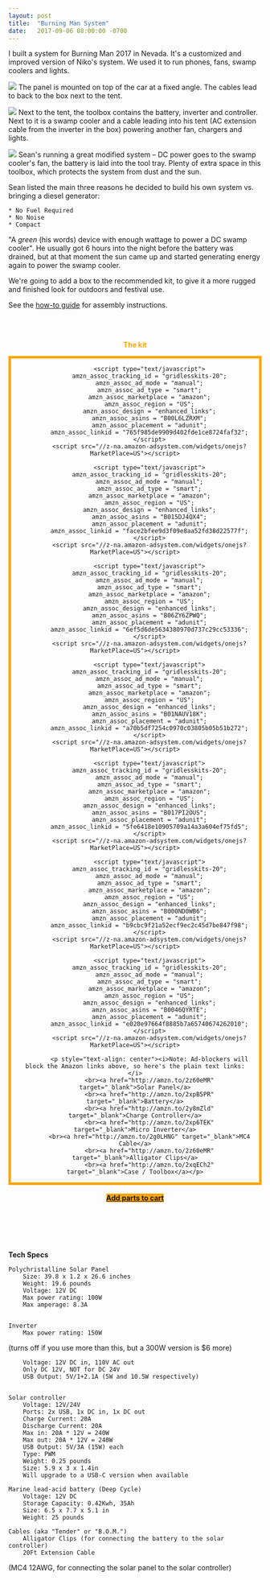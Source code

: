 ```yaml
---
layout: post
title:  "Burning Man System"
date:   2017-09-06 08:00:00 -0700
---
```


I built a system for Burning Man 2017 in Nevada. It's a customized and improved version of Niko's system. We used it to run phones, fans, swamp coolers and lights.


![](/img/sean/burningman1.JPG)
The panel is mounted on top of the car at a fixed angle. The cables lead to back to the box next to the tent.

![](/img/sean/burningman2.JPG)
Next to the tent, the toolbox contains the battery, inverter and controller. Next to it is a swamp cooler and a cable leading into his tent (AC extension cable from the inverter in the box) powering another fan, chargers and lights.

![](/img/sean/burningman3.JPG)
Sean's running a great modified system – DC power goes to the swamp cooler's fan, the battery is laid into the tool tray. Plenty of extra space in this toolbox, which protects the system from dust and the sun.

Sean listed the main three reasons he decided to build his own system vs. bringing a diesel generator:

	* No Fuel Required
	* No Noise
	* Compact

"A <i>green</i> (his words) device with enough wattage to power a DC swamp cooler". He usually got 6 hours into the night before the battery was drained, but at that moment the sun came up and started generating energy again to power the swamp cooler.

We're going to add a box to the recommended kit, to give it a more rugged and finished look for outdoors and festival use.

See the <a href="2017/06/20/200-apartment-solar-system.html#how-to">how-to guide</a> for assembly instructions.




<div style="text-align: center">
<br><br>
<p style="color: orange;"><b>The kit</b></p>
<div style="border: 5px solid orange; padding-left: 15px; padding-right: 15px">      
    
			<script type="text/javascript">
            amzn_assoc_tracking_id = "gridlesskits-20";
            amzn_assoc_ad_mode = "manual";
            amzn_assoc_ad_type = "smart";
            amzn_assoc_marketplace = "amazon";
            amzn_assoc_region = "US";
            amzn_assoc_design = "enhanced_links";
            amzn_assoc_asins = "B00L6LZRXM";
            amzn_assoc_placement = "adunit";
            amzn_assoc_linkid = "765f985de9909d402fde1ce8724faf32";
            </script>
            <script src="//z-na.amazon-adsystem.com/widgets/onejs?MarketPlace=US"></script>

            <script type="text/javascript">
            amzn_assoc_tracking_id = "gridlesskits-20";
            amzn_assoc_ad_mode = "manual";
            amzn_assoc_ad_type = "smart";
            amzn_assoc_marketplace = "amazon";
            amzn_assoc_region = "US";
            amzn_assoc_design = "enhanced_links";
            amzn_assoc_asins = "B015DJ4QX4";
            amzn_assoc_placement = "adunit";
            amzn_assoc_linkid = "face2bfee9d3f09e8aa52fd38d22577f";
            </script>
            <script src="//z-na.amazon-adsystem.com/widgets/onejs?MarketPlace=US"></script>

            <script type="text/javascript">
            amzn_assoc_tracking_id = "gridlesskits-20";
            amzn_assoc_ad_mode = "manual";
            amzn_assoc_ad_type = "smart";
            amzn_assoc_marketplace = "amazon";
            amzn_assoc_region = "US";
            amzn_assoc_design = "enhanced_links";
            amzn_assoc_asins = "B06ZY6ZPWQ";
            amzn_assoc_placement = "adunit";
            amzn_assoc_linkid = "6ef5d6de5634380970d737c29cc53336";
            </script>
            <script src="//z-na.amazon-adsystem.com/widgets/onejs?MarketPlace=US"></script>

            <script type="text/javascript">
            amzn_assoc_tracking_id = "gridlesskits-20";
            amzn_assoc_ad_mode = "manual";
            amzn_assoc_ad_type = "smart";
            amzn_assoc_marketplace = "amazon";
            amzn_assoc_region = "US";
            amzn_assoc_design = "enhanced_links";
            amzn_assoc_asins = "B01NAUV18K";
            amzn_assoc_placement = "adunit";
            amzn_assoc_linkid = "a70b5df7254c0970c03805b05b51b272";
            </script>
            <script src="//z-na.amazon-adsystem.com/widgets/onejs?MarketPlace=US"></script>

            <script type="text/javascript">
            amzn_assoc_tracking_id = "gridlesskits-20";
            amzn_assoc_ad_mode = "manual";
            amzn_assoc_ad_type = "smart";
            amzn_assoc_marketplace = "amazon";
            amzn_assoc_region = "US";
            amzn_assoc_design = "enhanced_links";
            amzn_assoc_asins = "B017PI2OUS";
            amzn_assoc_placement = "adunit";
            amzn_assoc_linkid = "5fe6418e10905709a14a3a604ef75fd5";
            </script>
            <script src="//z-na.amazon-adsystem.com/widgets/onejs?MarketPlace=US"></script>

            <script type="text/javascript">
            amzn_assoc_tracking_id = "gridlesskits-20";
            amzn_assoc_ad_mode = "manual";
            amzn_assoc_ad_type = "smart";
            amzn_assoc_marketplace = "amazon";
            amzn_assoc_region = "US";
            amzn_assoc_design = "enhanced_links";
            amzn_assoc_asins = "B000ND0WB6";
            amzn_assoc_placement = "adunit";
            amzn_assoc_linkid = "b9cbc9f21a52ecf9ec2c45d7be847f98";
            </script>
            <script src="//z-na.amazon-adsystem.com/widgets/onejs?MarketPlace=US"></script>

            <script type="text/javascript">
            amzn_assoc_tracking_id = "gridlesskits-20";
            amzn_assoc_ad_mode = "manual";
            amzn_assoc_ad_type = "smart";
            amzn_assoc_marketplace = "amazon";
            amzn_assoc_region = "US";
            amzn_assoc_design = "enhanced_links";
            amzn_assoc_asins = "B0046QYRTE";
            amzn_assoc_placement = "adunit";
            amzn_assoc_linkid = "e020e97664f8885b7a65740674262010";
            </script>
            <script src="//z-na.amazon-adsystem.com/widgets/onejs?MarketPlace=US"></script>
          
            <p style="text-align: center"><i>Note: Ad-blockers will block the Amazon links above, so here's the plain text links:</i>
            <br><a href="http://amzn.to/2z60eMR" target="_blank">Solar Panel</a>
            <br><a href="http://amzn.to/2xpB5PR" target="_blank">Battery</a>
            <br><a href="http://amzn.to/2y8mZld" target="_blank">Charge Controller</a>
            <br><a href="http://amzn.to/2xp6TEK" target="_blank">Micro Inverter</a>
            <br><a href="http://amzn.to/2g0LHNG" target="_blank">MC4 Cable</a>
            <br><a href="http://amzn.to/2z60eMR" target="_blank">Alligator Clips</a>
            <br><a href="http://amzn.to/2xqECh2" target="_blank">Case / Toolbox</a></p>
 </div>
 <br>
<a class="btn btn-amazon" 
style="background-color: orange" 
target="_blank"
onclick="ga('send', 'event', 'Buy Button', 'clicked', 'Cart');"
href="http://www.amazon.com/gp/aws/cart/add.html?AssociateTag=gridlesskits-20&ASIN.1=B00L6LZRXM&Quantity.1=1&ASIN.2=B015DJ4QX4&Quantity.2=1&ASIN.3=B06ZY6ZPWQ&Quantity.3=1&ASIN.4=B01NAUV18K&Quantity.4=1&ASIN.5=B017PI2OUS&Quantity.5=1&ASIN.6=B000ND0WB6&Quantity.6=1&ASIN.7=B0046QYRTE&Quantity.7=1"><b>Add parts to cart</b></a>
<br><br>
</div>




<br><br><br>

<b>Tech Specs</b><a name="specs"></a>


	Polychristalline Solar Panel
		Size: 39.8 x 1.2 x 26.6 inches
		Weight: 19.6 pounds
		Voltage: 12V DC
		Max power rating: 100W
		Max amperage: 8.3A 

	
	Inverter
		Max power rating: 150W 

(turns off if you use more than this, but a 300W version is $6 more)
		
		Voltage: 12V DC in, 110V AC out
		Only DC 12V, NOT for DC 24V
		USB Output: 5V/1+2.1A (5W and 10.5W respectively)

		
	Solar controller 
		Voltage: 12V/24V
		Ports: 2x USB, 1x DC in, 1x DC out
		Charge Current: 20A
		Discharge Current: 20A
		Max in: 20A * 12V = 240W
		Max out: 20A * 12V = 240W
		USB Output: 5V/3A (15W) each
		Type: PWM
		Weight: 0.25 pounds
		Size: 5.9 x 3 x 1.4in
		Will upgrade to a USB-C version when available

	Marine lead-acid battery (Deep Cycle)
		Voltage: 12V DC
		Storage Capacity: 0.42Kwh, 35Ah
		Size: 6.5 x 7.7 x 5.1 in
		Weight: 25 pounds

	Cables (aka "Tender" or "B.O.M.")
		Alligator Clips (for connecting the battery to the solar controller)
		20Ft Extension Cable 

(MC4 12AWG, for connecting the solar panel to the solar controller)



